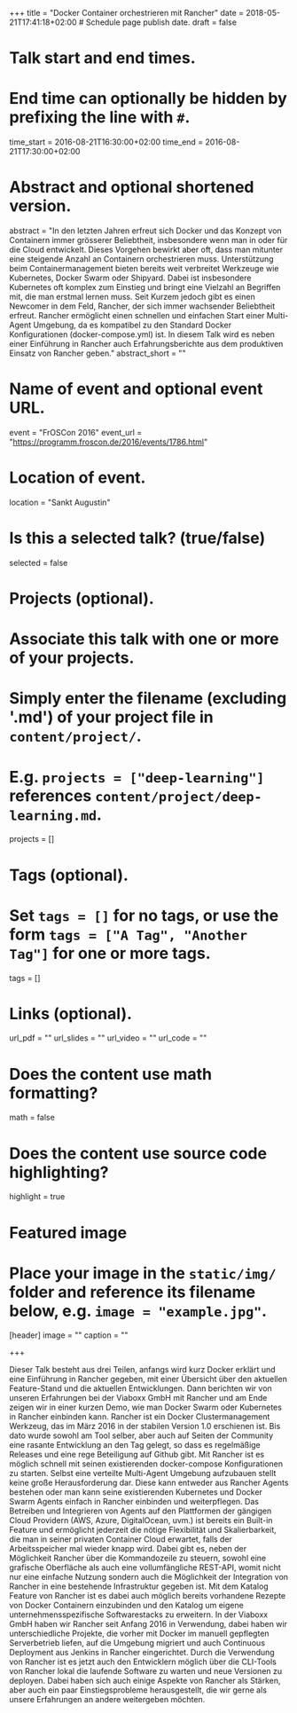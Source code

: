 +++
title = "Docker Container orchestrieren mit Rancher"
date = 2018-05-21T17:41:18+02:00  # Schedule page publish date.
draft = false

# Talk start and end times.
#   End time can optionally be hidden by prefixing the line with `#`.
time_start = 2016-08-21T16:30:00+02:00
time_end = 2016-08-21T17:30:00+02:00

# Abstract and optional shortened version.
abstract = "In den letzten Jahren erfreut sich Docker und das Konzept von Containern immer grösserer Beliebtheit, insbesondere wenn man in oder für die Cloud entwickelt. Dieses Vorgehen bewirkt aber oft, dass man mitunter eine steigende Anzahl an Containern orchestrieren muss. Unterstützung beim Containermanagement bieten bereits weit verbreitet Werkzeuge wie Kubernetes, Docker Swarm oder Shipyard. Dabei ist insbesondere Kubernetes oft komplex zum Einstieg und bringt eine Vielzahl an Begriffen mit, die man erstmal lernen muss. Seit Kurzem jedoch gibt es einen Newcomer in dem Feld, Rancher, der sich immer wachsender Beliebtheit erfreut. Rancher ermöglicht einen schnellen und einfachen Start einer Multi-Agent Umgebung, da es kompatibel zu den Standard Docker Konfigurationen (docker-compose.yml) ist. In diesem Talk wird es neben einer Einführung in Rancher auch Erfahrungsberichte aus dem produktiven Einsatz von Rancher geben."
abstract_short = ""

# Name of event and optional event URL.
event = "FrOSCon 2016"
event_url = "https://programm.froscon.de/2016/events/1786.html"

# Location of event.
location = "Sankt Augustin"

# Is this a selected talk? (true/false)
selected = false

# Projects (optional).
#   Associate this talk with one or more of your projects.
#   Simply enter the filename (excluding '.md') of your project file in `content/project/`.
#   E.g. `projects = ["deep-learning"]` references `content/project/deep-learning.md`.
projects = []

# Tags (optional).
#   Set `tags = []` for no tags, or use the form `tags = ["A Tag", "Another Tag"]` for one or more tags.
tags = []

# Links (optional).
url_pdf = ""
url_slides = ""
url_video = ""
url_code = ""

# Does the content use math formatting?
math = false

# Does the content use source code highlighting?
highlight = true

# Featured image
# Place your image in the `static/img/` folder and reference its filename below, e.g. `image = "example.jpg"`.
[header]
image = ""
caption = ""

+++



Dieser Talk besteht aus drei Teilen, anfangs wird kurz Docker erklärt und eine Einführung in Rancher gegeben, mit einer Übersicht über den aktuellen Feature-Stand und die aktuellen Entwicklungen. Dann berichten wir von unseren Erfahrungen bei der Viaboxx GmbH mit Rancher und am Ende zeigen wir in einer kurzen Demo, wie man Docker Swarm oder Kubernetes in Rancher einbinden kann. 
Rancher ist ein Docker Clustermanagement Werkzeug, das im März 2016 in der stabilen Version 1.0 erschienen ist. Bis dato wurde sowohl am Tool selber, aber auch auf Seiten der Community eine rasante Entwicklung an den Tag gelegt, so dass es regelmäßige Releases und eine rege Beteiligung auf Github gibt. Mit Rancher ist es möglich schnell mit seinen existierenden docker-compose Konfigurationen zu starten. Selbst eine verteilte Multi-Agent Umgebung aufzubauen stellt keine große Herausforderung dar. Diese kann entweder aus Rancher Agents bestehen oder man kann seine existierenden Kubernetes und Docker Swarm Agents einfach in Rancher einbinden und weiterpflegen. Das Betreiben und Integrieren von Agents auf den Plattformen der gängigen Cloud Providern (AWS, Azure, DigitalOcean, uvm.) ist bereits ein Built-in Feature und ermöglicht jederzeit die nötige Flexibilität und Skalierbarkeit, die man in seiner privaten Container Cloud erwartet, falls der Arbeitsspeicher mal wieder knapp wird. Dabei gibt es, neben der Möglichkeit Rancher über die Kommandozeile zu steuern, sowohl eine grafische Oberfläche als auch eine vollumfängliche REST-API, womit nicht nur eine einfache Nutzung sondern auch die Möglichkeit der Integration von Rancher in eine bestehende Infrastruktur gegeben ist. Mit dem Katalog Feature von Rancher ist es dabei auch möglich bereits vorhandene Rezepte von Docker Containern einzubinden und den Katalog um eigene unternehmensspezifische Softwarestacks zu erweitern. 
In der Viaboxx GmbH haben wir Rancher seit Anfang 2016 in Verwendung, dabei haben wir unterschiedliche Projekte, die vorher mit Docker im manuell gepflegten Serverbetrieb liefen, auf die Umgebung migriert und auch Continuous Deployment aus Jenkins in Rancher eingerichtet. Durch die Verwendung von Rancher ist es jetzt auch den Entwicklern möglich über die CLI-Tools von Rancher lokal die laufende Software zu warten und neue Versionen zu deployen. Dabei haben sich auch einige Aspekte von Rancher als Stärken, aber auch ein paar Einstiegsprobleme herausgestellt, die wir gerne als unsere Erfahrungen an andere weitergeben möchten.